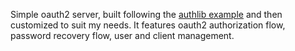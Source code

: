Simple oauth2 server, built following the [authlib example](https://github.com/authlib/example-oauth2-server) and then customized to suit my needs.
It features oauth2 authorization flow, password recovery flow, user and client management.
